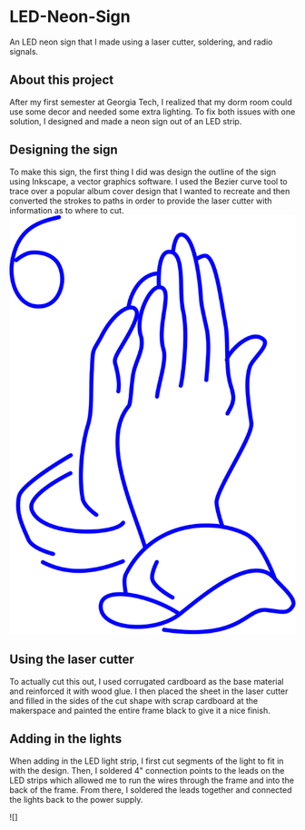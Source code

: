 # LED-Neon-Sign
An LED neon sign that I made using a laser cutter, soldering, and radio signals.

## About this project
After my first semester at Georgia Tech, I realized that my dorm room could use some decor and needed some extra lighting. To fix both issues with one solution, I designed and made a neon sign out of an LED strip.

## Designing the sign
To make this sign, the first thing I did was design the outline of the sign using Inkscape, a vector graphics software. I used the Bezier curve tool to trace over a popular album cover design that I wanted to recreate and then converted the strokes to paths in order to provide the laser cutter with information as to where to cut. 
![IfYouAreReadingThisItsTooLatePrayerHands](IfYouAreReadingThisItsTooLatePrayerHands.png)

## Using the laser cutter
To actually cut this out, I used corrugated cardboard as the base material and reinforced it with wood glue. I then placed the sheet in the laser cutter and filled in the sides of the cut shape with scrap cardboard at the makerspace and painted the entire frame black to give it a nice finish. 

## Adding in the lights
When adding in the LED light strip, I first cut segments of the light to fit in with the design. Then, I soldered 4" connection points to the leads on the LED strips which allowed me to run the wires through the frame and into the back of the frame. From there, I soldered the leads together and connected the lights back to the power supply.

![]
